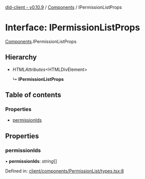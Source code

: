 [did-client - v0.10.9](../README.md) / [Components](../modules/components.md) / IPermissionListProps

# Interface: IPermissionListProps

[Components](../modules/components.md).IPermissionListProps

## Hierarchy

* *HTMLAttributes*<HTMLDivElement\>

  ↳ **IPermissionListProps**

## Table of contents

### Properties

- [permissionIds](components.ipermissionlistprops.md#permissionids)

## Properties

### permissionIds

• **permissionIds**: *string*[]

Defined in: [client/components/PermissionList/types.tsx:8](https://github.com/Puzzlepart/did/blob/dev/client/components/PermissionList/types.tsx#L8)
